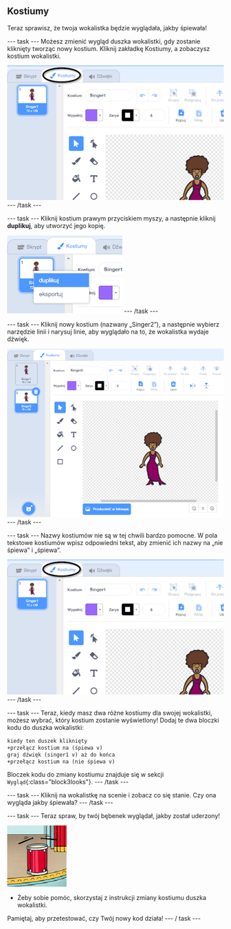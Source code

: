 ## Kostiumy

Teraz sprawisz, że twoja wokalistka będzie wyglądała, jakby śpiewała!

\--- task \--- Możesz zmienić wygląd duszka wokalistki, gdy zostanie kliknięty tworząc nowy kostium. Kliknij zakładkę Kostiumy, a zobaczysz kostium wokalistki.

![zrzut ekranu](images/band-singer-costume-annotated.png) \--- /task \---

\--- task \--- Kliknij kostium prawym przyciskiem myszy, a następnie kliknij **duplikuj**, aby utworzyć jego kopię.

![zrzut ekranu](images/band-singer-duplicate.png) \--- /task \---

\--- task \--- Kliknij nowy kostium (nazwany „Singer2”), a następnie wybierz narzędzie linii i narysuj linie, aby wyglądało na to, że wokalistka wydaje dźwięk.

![zrzut ekranu](images/band-singer-click.png) \--- /task \---

\--- task \--- Nazwy kostiumów nie są w tej chwili bardzo pomocne. W pola tekstowe kostiumów wpisz odpowiedni tekst, aby zmienić ich nazwy na „nie śpiewa” i „śpiewa”.

![zrzut ekranu](images/band-singer-name-annotated.png) \--- /task \---

\--- task \--- Teraz, kiedy masz dwa różne kostiumy dla swojej wokalistki, możesz wybrać, który kostium zostanie wyświetlony! Dodaj te dwa bloczki kodu do duszka wokalistki:

```blocks3
kiedy ten duszek kliknięty
+przełącz kostium na (śpiewa v)
graj dźwięk (singer1 v) aż do końca
+przełącz kostium na (nie śpiewa v)
```

Bloczek kodu do zmiany kostiumu znajduje się w sekcji `Wygląd`{:class="block3looks"}. \--- /task \---

\--- task \--- Kliknij na wokalistkę na scenie i zobacz co się stanie. Czy ona wygląda jakby śpiewała? \--- /task \---

\--- task \--- Teraz spraw, by twój bębenek wyglądał, jakby został uderzony!

![zrzut ekranu](images/band-drum-final.png)

- Żeby sobie pomóc, skorzystaj z instrukcji zmiany kostiumu duszka wokalistki.

Pamiętaj, aby przetestować, czy Twój nowy kod działa! \--- / task \---